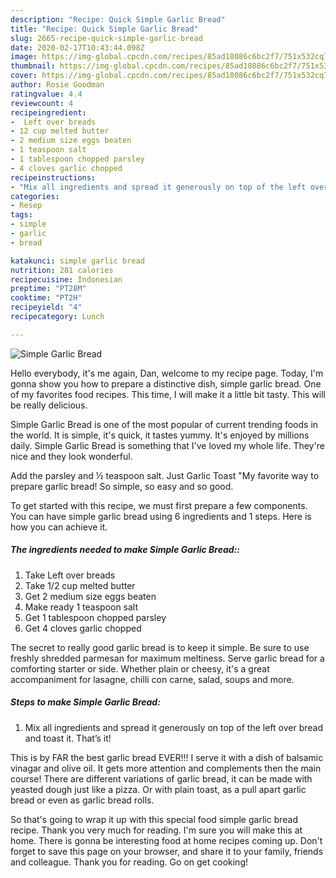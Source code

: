 ```yaml
---
description: "Recipe: Quick Simple Garlic Bread"
title: "Recipe: Quick Simple Garlic Bread"
slug: 2665-recipe-quick-simple-garlic-bread
date: 2020-02-17T10:43:44.098Z
image: https://img-global.cpcdn.com/recipes/85ad18086c6bc2f7/751x532cq70/simple-garlic-bread-recipe-main-photo.jpg
thumbnail: https://img-global.cpcdn.com/recipes/85ad18086c6bc2f7/751x532cq70/simple-garlic-bread-recipe-main-photo.jpg
cover: https://img-global.cpcdn.com/recipes/85ad18086c6bc2f7/751x532cq70/simple-garlic-bread-recipe-main-photo.jpg
author: Rosie Goodman
ratingvalue: 4.4
reviewcount: 4
recipeingredient:
-  Left over breads
- 12 cup melted butter
- 2 medium size eggs beaten
- 1 teaspoon salt
- 1 tablespoon chopped parsley
- 4 cloves garlic chopped
recipeinstructions:
- "Mix all ingredients and spread it generously on top of the left over bread and toast it. That’s it!"
categories:
- Resep
tags:
- simple
- garlic
- bread

katakunci: simple garlic bread
nutrition: 281 calories
recipecuisine: Indonesian
preptime: "PT28M"
cooktime: "PT2H"
recipeyield: "4"
recipecategory: Lunch

---
```



![Simple Garlic Bread](https://img-global.cpcdn.com/recipes/85ad18086c6bc2f7/751x532cq70/simple-garlic-bread-recipe-main-photo.jpg)

Hello everybody, it's me again, Dan, welcome to my recipe page. Today, I'm gonna show you how to prepare a distinctive dish, simple garlic bread. One of my favorites food recipes. This time, I will make it a little bit tasty. This will be really delicious.

Simple Garlic Bread is one of the most popular of current trending foods in the world. It is simple, it's quick, it tastes yummy. It's enjoyed by millions daily. Simple Garlic Bread is something that I've loved my whole life. They're nice and they look wonderful.

Add the parsley and ½ teaspoon salt. Just Garlic Toast &#34;My favorite way to prepare garlic bread! So simple, so easy and so good.


To get started with this recipe, we must first prepare a few components. You can have simple garlic bread using 6 ingredients and 1 steps. Here is how you can achieve it.

##### The ingredients needed to make Simple Garlic Bread::

1. Take  Left over breads
1. Take 1/2 cup melted butter
1. Get 2 medium size eggs beaten
1. Make ready 1 teaspoon salt
1. Get 1 tablespoon chopped parsley
1. Get 4 cloves garlic chopped


The secret to really good garlic bread is to keep it simple. Be sure to use freshly shredded parmesan for maximum meltiness. Serve garlic bread for a comforting starter or side. Whether plain or cheesy, it&#39;s a great accompaniment for lasagne, chilli con carne, salad, soups and more. 

##### Steps to make Simple Garlic Bread:

1. Mix all ingredients and spread it generously on top of the left over bread and toast it. That’s it!


This is by FAR the best garlic bread EVER!!! I serve it with a dish of balsamic vinagar and olive oil. It gets more attention and complements then the main course! There are different variations of garlic bread, it can be made with yeasted dough just like a pizza. Or with plain toast, as a pull apart garlic bread or even as garlic bread rolls. 

So that's going to wrap it up with this special food simple garlic bread recipe. Thank you very much for reading. I'm sure you will make this at home. There is gonna be interesting food at home recipes coming up. Don't forget to save this page on your browser, and share it to your family, friends and colleague. Thank you for reading. Go on get cooking!

